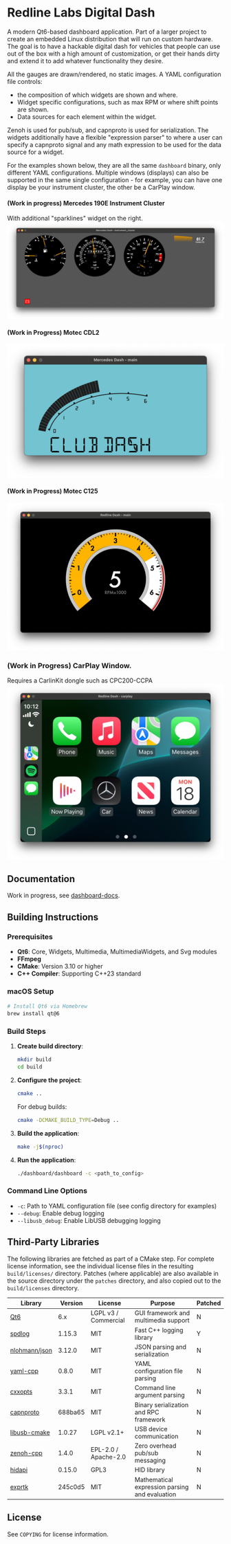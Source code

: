 # Redline Labs Digital Dash

A modern Qt6-based dashboard application.  Part of a larger project to create an embedded Linux distribution that will run on custom hardware.   The goal is to have a hackable digital dash for vehicles that people can use out of the box with a high amount of customization, or get their hands dirty and extend it to add whatever functionality they desire.

All the gauges are drawn/rendered, no static images.  A YAML configuration file controls:
 - the composition of which widgets are shown and where.
 - Widget specific configurations, such as max RPM or where shift points are shown.
 - Data sources for each element within the widget.

 Zenoh is used for pub/sub, and capnproto is used for serialization.  The widgets additionally have a flexible "expression parser" to where a user can specify a capnproto signal and any math expression to be used for the data source for a widget.

For the examples shown below, they are all the same `dashboard` binary, only different YAML configurations.  Multiple windows (displays) can also be supported in the same single configuration - for example, you can have one display be your instrument cluster, the other be a CarPlay window.

#### (Work in progress) Mercedes 190E Instrument Cluster
With additional "sparklines" widget on the right.
![Screengrab](/docs/images/mercedes_190e_demo_display.png)

#### (Work in Progress) Motec CDL2
![Screengrab](/docs/images/motec_cdl2_demo.png)

#### (Work in Progress) Motec C125
![Screengrab](/docs/images/motec_c125_dash_demo.png)

### (Work in Progress) CarPlay Window.
Requires a CarlinKit dongle such as CPC200-CCPA
![Screengrab](/docs/images/carplay_demo.png)

## Documentation
Work in progress, see [dashboard-docs](http://dashboard-docs.redline-labs.com).

## Building Instructions

### Prerequisites

- **Qt6**: Core, Widgets, Multimedia, MultimediaWidgets, and Svg modules
- **FFmpeg**
- **CMake**: Version 3.10 or higher
- **C++ Compiler**: Supporting C++23 standard

### macOS Setup

```bash
# Install Qt6 via Homebrew
brew install qt@6
```

### Build Steps

1. **Create build directory**:
   ```bash
   mkdir build
   cd build
   ```

2. **Configure the project**:
   ```bash
   cmake ..
   ```
   
   For debug builds:
   ```bash
   cmake -DCMAKE_BUILD_TYPE=Debug ..
   ```

3. **Build the application**:
   ```bash
   make -j$(nproc)
   ```

4. **Run the application**:
   ```bash
   ./dashboard/dashboard -c <path_to_config>
   ```

### Command Line Options

- `-c`: Path to YAML configuration file (see config directory for examples)
- `--debug`: Enable debug logging
- `--libusb_debug`: Enable LibUSB debugging logging


## Third-Party Libraries
The following libraries are fetched as part of a CMake step.  For complete license information, see the individual license files in the resulting `build/licenses/` directory. Patches (where applicable) are also available in the source directory under the `patches` directory, and also copied out to the `build/licenses` directory.

| Library | Version | License | Purpose | Patched |
|---------|---------|---------|---------|---------|
| [Qt6](https://www.qt.io/) | 6.x | LGPL v3 / Commercial | GUI framework and multimedia support | N |
| [spdlog](https://github.com/gabime/spdlog) | 1.15.3 | MIT | Fast C++ logging library | Y |
| [nlohmann/json](https://github.com/nlohmann/json) | 3.12.0 | MIT | JSON parsing and serialization | N|
| [yaml-cpp](https://github.com/jbeder/yaml-cpp) | 0.8.0 | MIT | YAML configuration file parsing | N |
| [cxxopts](https://github.com/jarro2783/cxxopts) | 3.3.1 | MIT | Command line argument parsing | N |
| [capnproto](https://github.com/capnproto/capnproto) | 688ba65 | MIT | Binary serialization and RPC framework | N |
| [libusb-cmake](https://github.com/libusb/libusb-cmake) | 1.0.27 | LGPL v2.1+ | USB device communication | N |
| [zenoh-cpp](https://github.com/eclipse-zenoh/zenoh-cpp) | 1.4.0 | EPL-2.0 / Apache-2.0 | Zero overhead pub/sub messaging | N |
| [hidapi](https://github.com/libusb/hidapi.git) | 0.15.0 | GPL3 | HID library | N |
| [exprtk](https://github.com/ArashPartow/exprtk) | 245c0d5 | MIT | Mathematical expression parsing and evaluation | N |

## License

See `COPYING` for license information.
